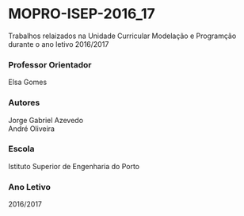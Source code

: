 # MOPRO-ISEP-2016_17
Trabalhos relaizados na Unidade Curricular Modelação e Programção durante o ano letivo 2016/2017

### Professor Orientador ###
Elsa Gomes

### Autores ###
Jorge Gabriel Azevedo  
André Oliveira

### Escola ###
Istituto Superior de Engenharia do Porto

### Ano Letivo ###
2016/2017
